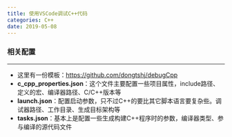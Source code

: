 ```yaml
---
title: 使用VSCode调试C++代码
categories: C++
date: 2019-05-08
---
```


### 相关配置
---

* 这里有一份模板：https://github.com/dongtshj/debugCpp
* **c_cpp_properties.json**：这个文件主要配置一些项目属性，include路径、定义的宏、编译器路径、C/C++版本等
* **launch.json**：配置启动参数，只不过C++的要比其它脚本语言要复杂些。调试器路径、工作目录、生成目标架构等
* **tasks.json**：基本上是配置一些生成构建C++程序时的参数，编译器类型、参与编译的源代码文件





